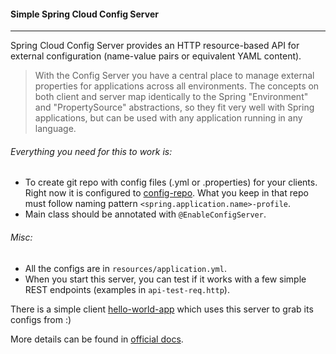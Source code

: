 #### Simple Spring Cloud Config Server

---

Spring Cloud Config Server provides an HTTP resource-based API 
for external configuration (name-value pairs or 
equivalent YAML content). 

> With the Config Server you have a central place to manage 
external properties for applications across all environments. 
The concepts on both client and server map identically 
to the Spring "Environment" and "PropertySource" abstractions, 
so they fit very well with Spring applications, 
but can be used with any application running in any language.


###### Everything you need for this to work is:
* To create git repo with config files (.yml or .properties) for
your clients. Right now it is configured to [config-repo](https://github.com/ikos23/learning-spring-cloud/tree/master/config-repo).
What you keep in that repo must follow naming pattern 
`<spring.application.name>-profile`.
* Main class should be annotated with `@EnableConfigServer`.

###### Misc:
* All the configs are in `resources/application.yml`.
* When you start this server, you can test if it works
with a few simple REST endpoints (examples in `api-test-req.http`).

There is a simple client [hello-world-app](https://github.com/ikos23/learning-spring-cloud/tree/master/hello-world-app)
which uses this server to grab its configs from :)

More details can be found in [official docs](https://cloud.spring.io/spring-cloud-static/spring-cloud-config/2.2.2.RELEASE/reference/html/#_quick_start).

